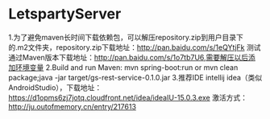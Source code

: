 # LetspartyServer
1.为了避免maven长时间下载依赖包，可以解压repository.zip到用户目录下的.m2文件夹，repository.zip下载地址：http://pan.baidu.com/s/1eQYtjFk
    测试通过Maven版本下载地址：http://pan.baidu.com/s/1o7tb7U6,需要解压以后添加环境变量
2.Build and run 
  Maven: 
    mvn spring-boot:run
	or 
    mvn clean package;java -jar target/gs-rest-service-0.1.0.jar
3.推荐IDE
    intellij idea（类似AndroidStudio），下载地址： https://d1opms6zj7jotq.cloudfront.net/idea/ideaIU-15.0.3.exe
    激活方式： http://ju.outofmemory.cn/entry/217613


